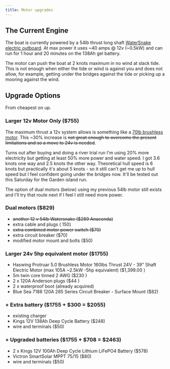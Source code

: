 ```yaml
---
title: Motor upgrades
---
```


## The Current Engine

The boat is currently powered by a 54lb thrust long shaft [WaterSnake electric outboard](https://www.watersnake.com.au/products/watersnake-venom-sxw-transom-mount-motors). At max power it uses ~40 amps @ 12v (~0.5kW) and can run for 1 hour and 20 minutes on the 138Ah gel battery.

The motor can push the boat at 2 knots maximum in no wind at slack tide. This is not enough when either the tide or wind is against you and does not allow, for example,  getting under the bridges against the tide or picking up a mooring against the wind.

## Upgrade Options

From cheapest on up.

### Larger 12v Motor Only ($755)

The maximum thrust a 12v system allows is something like a [70lb brushless motor](https://www.watersnake.com.au/collections/watersnake-electric-motors/products/watersnake-advance-brushless-transom-mount-motors). This ~30% increase is ~~not great enough to overcome the present limitations and so a move to 24v is needed~~.

Turns out after buying and doing a river trial run I'm using 20% more electricity but getting at least 50% more power and water speed. I got 3.6 knots one way and 2.5 knots the other way. Theoretical hull speed is 6 knots but practically it's about 5 knots - so it still can't get me up to hull speed but I feel confident going under the bridges now. It'll be tested out this Saturday for the Garden island run.

The option of dual motors (below) using my previous 54lb motor still exists and I'll try that route next if I feel I still need more power.

### Dual motors ($829)

* ~~another 12 v 54lb Watersnake ($289 Anaconda)~~
* extra cable and plugs ($~$150)
* ~~extra combined motor power switch ($70)~~
* extra circuit breaker ($70)
* modified motor mount and bolts ($50)

### Larger 24v 5hp equivalent motor ($1755)

* Haswing Protruar 5.0 Brushless Motor 160lbs Thrust 24V - 39" Shaft Electric Motor (max 105A ~2.5kW -5hp equivalent) ($1,399.00 )
* 5m twin core tinned  2 AWG ($230 )
* 2 x 120A Anderson plugs ($44 )
* 2 x waterproof boot (already acquired)
* Blue Sea 7188 120A 285 Series Circuit Breaker - Surface Mount ($82)

### + Extra battery ($1755 + $300 = $2055)

* existing charger
* Kings 12V 138Ah Deep Cycle Battery ($248)
* wire and terminals ($50)

### + Upgraded batteries ($1755 + $708 = $2463)

* 2 x Kings 12V 100Ah Deep Cycle Lithium LiFePO4 Battery ($578)
* Victron SmartSolar MPPT 75/15 ($80)
* wire and terminals ($50)